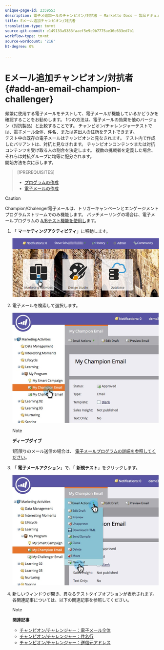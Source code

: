 ```yaml
---
unique-page-id: 2359553
description: 電子メ追加ールのチャンピオン/対抗者 — Marketto Docs — 製品ドキュメント
title: Eメール追加チャンピオン/対抗者
translation-type: tm+mt
source-git-commit: e149133a5383faaef5e9c9b7775ae36e633ed7b1
workflow-type: tm+mt
source-wordcount: '216'
ht-degree: 0%

---
```



# Eメール追加チャンピオン/対抗者 {#add-an-email-champion-challenger}

頻繁に使用する電子メールをテストして、電子メールが機能しているかどうかを確認することをお勧めします。 1つの方法は、電子メールの効果を他のバージョン（対抗製品）と比較することです。 チャンピオン/チャレンジャーテストでは、電子メール全体、件名、または差出人の住所をテストできます。\
テスト中の既存の電子メールはチャンピオンと見なされます。 テスト内で作成したバリアントは、対抗と見なされます。 チャンピオンコンテンツまたは対抗コンテンツを受け取る人の割合を決定します。 複数の挑戦者を定義した場合、それらは対抗グループに均等に配分されます。\
開始方法を次に示します。

>[!PREREQUISITES]
>
>* [プログラムの作成](../../../../../product-docs/core-marketo-concepts/programs/creating-programs/create-a-program.md)
>* [電子メールの作成](../../../../../product-docs/email-marketing/general/creating-an-email/create-an-email.md)

>



>[!CAUTION]
>
>Champion/Chalenger電子メールは、トリガーキャンペーンとエンゲージメントプログラムストリームでのみ機能します。 バッチメーリングの場合は、電子メールプログラムの [A/Bテスト機能を使用し](../../../../../product-docs/email-marketing/email-programs/email-program-actions/email-test-a-b-test/add-an-a-b-test.md)ます。

1. 「 **マーケティングアクティビティ**」に移動します。

   ![](assets/login-marketing-activities.png)

1. 電子メールを検索して選択します。

   ![](assets/champion1.jpg)

   >[!NOTE]
   >
   >**ディープダイブ**
   >
   >
   >1回限りのメール送信の場合は、 [電子メールプログラムの詳細を参照してください](http://docs.marketo.com/display/docs/email+programs)。

1. 「 **電子メールアクション**」で、「 **新規テスト**」をクリックします。

   ![](assets/chmapion2.jpg)

1. 新しいウィンドウが開き、異なるテストタイプオプションが表示されます。 各関連記事については、以下の関連記事を参照してください。

   >[!NOTE]
   >
   >**関連記事**
   >
   >    
   >    
   >    * [チャンピオン/チャレンジャー：電子メール全体](champion-challenger-whole-emails.md)
   >    * [チャンピオン/チャレンジャー：件名行](champion-challenger-subject-line.md)
   >    * [チャンピオン/チャレンジャー：送信元アドレス](champion-challenger-from-address.md)


